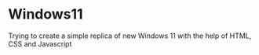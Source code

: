 # Windows11
Trying to create a simple replica of new Windows 11 with the help of HTML, CSS and Javascript
